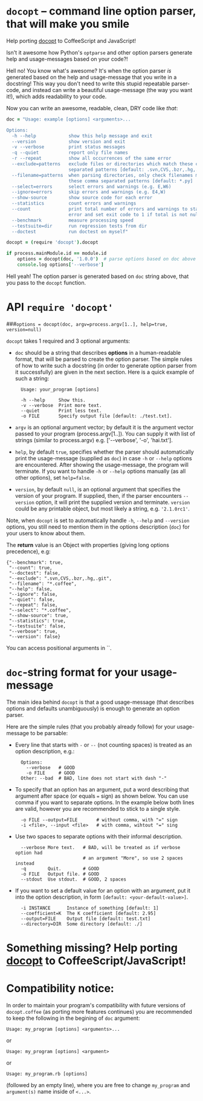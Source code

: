 `docopt` – command line option parser, that will make you smile
===============================================================================

Help porting [docopt](http://docopt.org/) to CoffeeScript and JavaScript!

Isn't it awesome how Python's `optparse` and other option parsers generate help and
usage-messages based on your code?!

Hell no!  You know what's awesome?  It's when the option parser *is* generated
based on the help and usage-message that you write in a docstring!  This way
you don't need to write this stupid repeatable parser-code, and instead can
write a beautiful usage-message (the way you want it!), which adds readability
to your code.

Now you can write an awesome, readable, clean, DRY code like *that*:

```coffeescript
doc = "Usage: example [options] <arguments>...

Options:
  -h --help            show this help message and exit
  --version            show version and exit
  -v --verbose         print status messages
  -q --quiet           report only file names
  -r --repeat          show all occurrences of the same error
  --exclude=patterns   exclude files or directories which match these comma
                       separated patterns [default: .svn,CVS,.bzr,.hg,.git]
  --filename=patterns  when parsing directories, only check filenames matching
                       these comma separated patterns [default: *.py]
  --select=errors      select errors and warnings (e.g. E,W6)
  --ignore=errors      skip errors and warnings (e.g. E4,W)
  --show-source        show source code for each error
  --statistics         count errors and warnings
  --count              print total number of errors and warnings to standard
                       error and set exit code to 1 if total is not null
  --benchmark          measure processing speed
  --testsuite=dir      run regression tests from dir
  --doctest            run doctest on myself"

docopt = (require 'docopt').docopt

if process.mainModule.id == module.id
    options = docopt(doc, '1.0.0')  # parse options based on doc above
    console.log options['--verbose']
```

Hell yeah! The option parser is generated based on `doc` string above, that you
pass to the `docopt` function.

API `require 'docopt'`
===============================================================================

###`options = docopt(doc, argv=process.argv[1..], help=true, version=null)`

`docopt` takes 1 required and 3 optional arguments:

- `doc` should be a string that
describes **options** in a human-readable format, that will be parsed to create
the option parser.  The simple rules of how to write such a docstring
(in order to generate option parser from it successfully) are given in the next
section. Here is a quick example of such a string:

        Usage: your_program [options]

        -h --help     Show this.
        -v --verbose  Print more text.
        --quiet       Print less text.
        -o FILE       Specify output file [default: ./test.txt].

- `argv` is an optional argument vector; by default it is the argument vector 
passed to your program (process.argv[1..]). You can supply it with list of 
strings (similar to process.argv) e.g. ['--verbose', '-o', 'hai.txt'].

- `help`, by default `true`, specifies whether the parser should automatically
print the usage-message (supplied as `doc`) in case `-h` or `--help` options
are encountered. After showing the usage-message, the program will terminate.
If you want to handle `-h` or `--help` options manually (as all other options),
set `help=false`.

- `version`, by default `null`, is an optional argument that specifies the
version of your program. If supplied, then, if the parser encounters
`--version` option, it will print the supplied version and terminate.
`version` could be any printable object, but most likely a string,
e.g. `'2.1.0rc1'`.

Note, when `docopt` is set to automatically handle `-h`, `--help` and
`--version` options, you still need to mention them in the options description
(`doc`) for your users to know about them.

The **return** value is an Object with properties
(giving long options precedence), e.g:

    {"--benchmark": true,
     "--count": true,
     "--doctest": false,
     "--exclude": ".svn,CVS,.bzr,.hg,.git",
     "--filename": "*.coffee",
     "--help": false,
     "--ignore": false,
     "--quiet": false,
     "--repeat": false,
     "--select": "*.coffee",
     "--show-source": true,
     "--statistics": true,
     "--testsuite": false,
     "--verbose": true,
     "--version": false}

You can access positional arguments in ``.

`doc`-string format for your usage-message
===============================================================================

The main idea behind `docopt` is that a good usage-message (that describes
options and defaults unambiguously) is enough to generate an option parser.

Here are the simple rules (that you probably already follow) for your
usage-message to be parsable:

- Every line that starts with `-` or `--` (not counting spaces) is treated
as an option description, e.g.:

        Options:
          --verbose   # GOOD
          -o FILE     # GOOD
        Other: --bad  # BAD, line does not start with dash "-"

- To specify that an option has an argument, put a word describing that
argument after space (or equals `=` sign) as shown below.
You can use comma if you want to separate options. In the example below both
lines are valid, however you are recommended to stick to a single style.

        -o FILE --output=FILE       # without comma, with "=" sign
        -i <file>, --input <file>   # with comma, wihtout "=" sing

- Use two spaces to separate options with their informal description.

        --verbose More text.   # BAD, will be treated as if verbose option had
                               # an argument "More", so use 2 spaces instead
        -q        Quit.        # GOOD
        -o FILE   Output file. # GOOD
        --stdout  Use stdout.  # GOOD, 2 spaces

- If you want to set a default value for an option with an argument, put it
into the option description, in form `[default: <your-default-value>]`.

        -i INSTANCE      Instance of something [default: 1]
        --coefficient=K  The K coefficient [default: 2.95]
        --output=FILE    Output file [default: test.txt]
        --directory=DIR  Some directory [default: ./]

Something missing? Help porting [docopt](http://docopt.org/) to CoffeeScript/JavaScript!
===============================================================================

Compatibility notice:
===============================================================================

In order to maintain your program's compatibility with future versions
of `docopt.coffee` (as porting more features continues) you are recommended to
keep the following in the begining of `doc` argument:

    Usage: my_program [options] <arguments>...

or

    Usage: my_program [options] <argument>

or

    Usage: my_program.rb [options]

(followed by an empty line), where you are free to change `my_program`
and `argument(s)` name inside of `<...>`.
